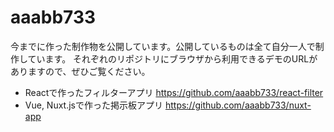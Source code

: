 # aaabb733

今までに作った制作物を公開しています。公開しているものは全て自分一人で制作しています。
それぞれのリポジトリにブラウザから利用できるデモのURLがありますので、ぜひご覧ください。

- Reactで作ったフィルターアプリ https://github.com/aaabb733/react-filter
- Vue, Nuxt.jsで作った掲示板アプリ https://github.com/aaabb733/nuxt-app

<!---
stigma-66/stigma-66 is a ✨ special ✨ repository because its `README.md` (this file) appears on your GitHub profile.
You can click the Preview link to take a look at your changes.
--->
